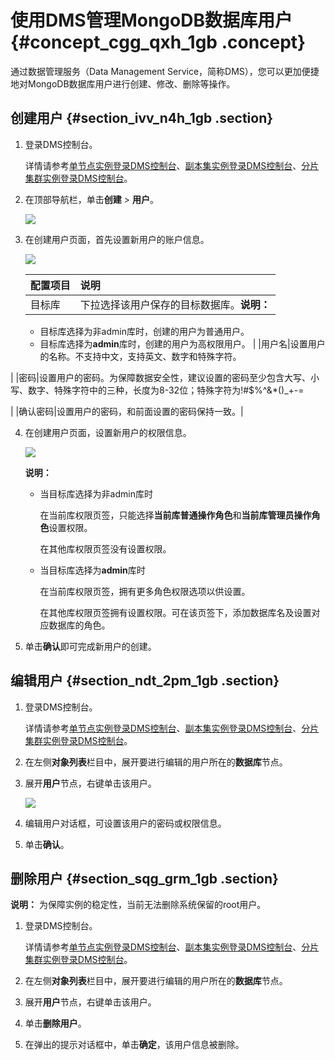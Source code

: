 # 使用DMS管理MongoDB数据库用户 {#concept_cgg_qxh_1gb .concept}

通过数据管理服务（Data Management Service，简称DMS），您可以更加便捷地对MongoDB数据库用户进行创建、修改、删除等操作。

## 创建用户 {#section_ivv_n4h_1gb .section}

1.  登录DMS控制台。

    详情请参考[单节点实例登录DMS控制台](../../../../cn.zh-CN/单节点快速入门/连接实例/DMS连接数据库.md#)、[副本集实例登录DMS控制台](../../../../cn.zh-CN/副本集快速入门/连接实例/DMS连接数据库.md#)、[分片集群实例登录DMS控制台](../../../../cn.zh-CN/分片集群快速入门/连接实例/DMS连接数据库.md#)。

2.  在顶部导航栏，单击**创建** \> **用户**。

    ![](http://static-aliyun-doc.oss-cn-hangzhou.aliyuncs.com/assets/img/77122/154449849833756_zh-CN.png)

3.  在创建用户页面，首先设置新用户的账户信息。

    ![](http://static-aliyun-doc.oss-cn-hangzhou.aliyuncs.com/assets/img/77122/154449849833757_zh-CN.png)

    |配置项目|说明|
    |:---|:-|
    |目标库|下拉选择该用户保存的目标数据库。**说明：** 

    -   目标库选择为非admin库时，创建的用户为普通用户。
    -   目标库选择为**admin**库时，创建的用户为高权限用户。
|
    |用户名|设置用户的名称。不支持中文，支持英文、数字和特殊字符。

|
    |密码|设置用户的密码。为保障数据安全性，建议设置的密码至少包含大写、小写、数字、特殊字符中的三种，长度为8-32位；特殊字符为!\#$%^&\*\(\)\_+-=

|
    |确认密码|设置用户的密码，和前面设置的密码保持一致。|

4.  在创建用户页面，设置新用户的权限信息。

    ![](http://static-aliyun-doc.oss-cn-hangzhou.aliyuncs.com/assets/img/77122/154449849833758_zh-CN.png)

    **说明：** 

    -   当目标库选择为非admin库时

        在当前库权限页签，只能选择**当前库普通操作角色**和**当前库管理员操作角色**设置权限。

        在其他库权限页签没有设置权限。

    -   当目标库选择为**admin**库时

        在当前库权限页签，拥有更多角色权限选项以供设置。

        在其他库权限页签拥有设置权限。可在该页签下，添加数据库名及设置对应数据库的角色。

5.  单击**确认**即可完成新用户的创建。

## 编辑用户 {#section_ndt_2pm_1gb .section}

1.  登录DMS控制台。

    详情请参考[单节点实例登录DMS控制台](../../../../cn.zh-CN/单节点快速入门/连接实例/DMS连接数据库.md#)、[副本集实例登录DMS控制台](../../../../cn.zh-CN/副本集快速入门/连接实例/DMS连接数据库.md#)、[分片集群实例登录DMS控制台](../../../../cn.zh-CN/分片集群快速入门/连接实例/DMS连接数据库.md#)。

2.  在左侧**对象列表**栏目中，展开要进行编辑的用户所在的**数据库**节点。
3.  展开**用户**节点，右键单击该用户。

    ![](http://static-aliyun-doc.oss-cn-hangzhou.aliyuncs.com/assets/img/77122/154449849833778_zh-CN.png)

4.  编辑用户对话框，可设置该用户的密码或权限信息。
5.  单击**确认**。

## 删除用户 {#section_sqg_grm_1gb .section}

**说明：** 为保障实例的稳定性，当前无法删除系统保留的root用户。

1.  登录DMS控制台。

    详情请参考[单节点实例登录DMS控制台](../../../../cn.zh-CN/单节点快速入门/连接实例/DMS连接数据库.md#)、[副本集实例登录DMS控制台](../../../../cn.zh-CN/副本集快速入门/连接实例/DMS连接数据库.md#)、[分片集群实例登录DMS控制台](../../../../cn.zh-CN/分片集群快速入门/连接实例/DMS连接数据库.md#)。

2.  在左侧**对象列表**栏目中，展开要进行编辑的用户所在的**数据库**节点。
3.  展开**用户**节点，右键单击该用户。
4.  单击**删除用户**。
5.  在弹出的提示对话框中，单击**确定**，该用户信息被删除。


